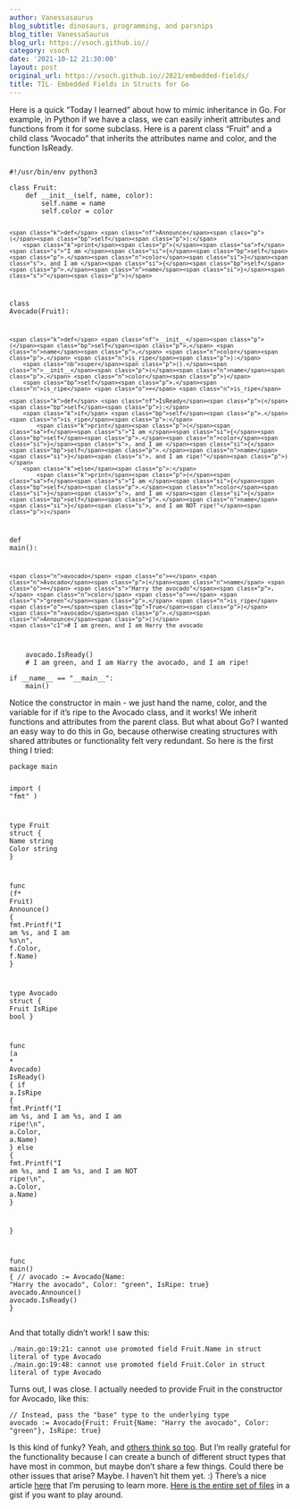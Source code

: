 ```yaml
---
author: Vanessasaurus
blog_subtitle: dinosaurs, programming, and parsnips
blog_title: VanessaSaurus
blog_url: https://vsoch.github.io//
category: vsoch
date: '2021-10-12 21:30:00'
layout: post
original_url: https://vsoch.github.io//2021/embedded-fields/
title: TIL- Embedded Fields in Structs for Go
---
```


<p>Here is a quick “Today I learned” about how to mimic inheritance in Go. For example, in 
Python if we have a class, we can easily inherit attributes and functions from it
for some subclass. Here is a parent class “Fruit” and a child class “Avocado” that inherits the
attributes name and color, and the function IsReady.</p>

<div class="language-python highlighter-rouge"><div class="highlight"><pre class="highlight"><code>
<span class="c1">#!/usr/bin/env python3
</span>
<span class="k">class</span> <span class="nc">Fruit</span><span class="p">:</span>
    <span class="k">def</span> <span class="nf">__init__</span><span class="p">(</span><span class="bp">self</span><span class="p">,</span> <span class="n">name</span><span class="p">,</span> <span class="n">color</span><span class="p">):</span>
        <span class="bp">self</span><span class="p">.</span><span class="n">name</span> <span class="o">=</span> <span class="n">name</span>
        <span class="bp">self</span><span class="p">.</span><span class="n">color</span> <span class="o">=</span> <span class="n">color</span>

    <span class="k">def</span> <span class="nf">Announce</span><span class="p">(</span><span class="bp">self</span><span class="p">):</span>
        <span class="k">print</span><span class="p">(</span><span class="sa">f</span><span class="s">"I am </span><span class="si">{</span><span class="bp">self</span><span class="p">.</span><span class="n">color</span><span class="si">}</span><span class="s">, and I am </span><span class="si">{</span><span class="bp">self</span><span class="p">.</span><span class="n">name</span><span class="si">}</span><span class="s">"</span><span class="p">)</span>


<span class="k">class</span> <span class="nc">Avocado</span><span class="p">(</span><span class="n">Fruit</span><span class="p">):</span>

    <span class="k">def</span> <span class="nf">__init__</span><span class="p">(</span><span class="bp">self</span><span class="p">,</span> <span class="n">name</span><span class="p">,</span> <span class="n">color</span><span class="p">,</span> <span class="n">is_ripe</span><span class="p">):</span>
        <span class="nb">super</span><span class="p">().</span><span class="n">__init__</span><span class="p">(</span><span class="n">name</span><span class="p">,</span> <span class="n">color</span><span class="p">)</span>
        <span class="bp">self</span><span class="p">.</span><span class="n">is_ripe</span> <span class="o">=</span> <span class="n">is_ripe</span>

    <span class="k">def</span> <span class="nf">IsReady</span><span class="p">(</span><span class="bp">self</span><span class="p">):</span>
        <span class="k">if</span> <span class="bp">self</span><span class="p">.</span><span class="n">is_ripe</span><span class="p">:</span>
            <span class="k">print</span><span class="p">(</span><span class="sa">f</span><span class="s">"I am </span><span class="si">{</span><span class="bp">self</span><span class="p">.</span><span class="n">color</span><span class="si">}</span><span class="s">, and I am </span><span class="si">{</span><span class="bp">self</span><span class="p">.</span><span class="n">name</span><span class="si">}</span><span class="s">, and I am ripe!"</span><span class="p">)</span>
        <span class="k">else</span><span class="p">:</span>
            <span class="k">print</span><span class="p">(</span><span class="sa">f</span><span class="s">"I am </span><span class="si">{</span><span class="bp">self</span><span class="p">.</span><span class="n">color</span><span class="si">}</span><span class="s">, and I am </span><span class="si">{</span><span class="bp">self</span><span class="p">.</span><span class="n">name</span><span class="si">}</span><span class="s">, and I am NOT ripe!"</span><span class="p">)</span>    

<span class="k">def</span> <span class="nf">main</span><span class="p">():</span>

    <span class="n">avocado</span> <span class="o">=</span> <span class="n">Avocado</span><span class="p">(</span><span class="n">name</span> <span class="o">=</span> <span class="s">"Harry the avocado"</span><span class="p">,</span> <span class="n">color</span> <span class="o">=</span> <span class="s">"green"</span><span class="p">,</span> <span class="n">is_ripe</span><span class="o">=</span><span class="bp">True</span><span class="p">)</span>
    <span class="n">avocado</span><span class="p">.</span><span class="n">Announce</span><span class="p">()</span>
    <span class="c1"># I am green, and I am Harry the avocado
</span>
    <span class="n">avocado</span><span class="p">.</span><span class="n">IsReady</span><span class="p">()</span>
    <span class="c1"># I am green, and I am Harry the avocado, and I am ripe! 
</span>   
<span class="k">if</span> <span class="n">__name__</span> <span class="o">==</span> <span class="s">"__main__"</span><span class="p">:</span>
    <span class="n">main</span><span class="p">()</span>
</code></pre></div></div>

<p>Notice the constructor in main - we just hand the name, color, and the variable for if it’s ripe
to the Avocado class, and it works! We inherit functions and attributes from the parent class.
But what about Go? I wanted an easy way to do this in Go, because otherwise creating structures with
shared attributes or functionality felt very redundant. So here is the first thing I tried:</p>

<div class="language-go highlighter-rouge"><div class="highlight"><pre class="highlight"><code><span class="k">package</span> <span class="n">main</span>

<span class="k">import</span> <span class="p">(</span>
	<span class="s">"fmt"</span>
<span class="p">)</span>

<span class="k">type</span> <span class="n">Fruit</span> <span class="k">struct</span> <span class="p">{</span>
	<span class="n">Name</span> <span class="kt">string</span>
	<span class="n">Color</span>	<span class="kt">string</span>
<span class="p">}</span>

<span class="k">func</span> <span class="p">(</span><span class="n">f</span><span class="o">*</span> <span class="n">Fruit</span><span class="p">)</span> <span class="n">Announce</span><span class="p">()</span> <span class="p">{</span>
	<span class="n">fmt</span><span class="o">.</span><span class="n">Printf</span><span class="p">(</span><span class="s">"I am %s, and I am %s</span><span class="se">\n</span><span class="s">"</span><span class="p">,</span> <span class="n">f</span><span class="o">.</span><span class="n">Color</span><span class="p">,</span> <span class="n">f</span><span class="o">.</span><span class="n">Name</span><span class="p">)</span>
<span class="p">}</span>

<span class="k">type</span> <span class="n">Avocado</span> <span class="k">struct</span> <span class="p">{</span>
	<span class="n">Fruit</span>
	<span class="n">IsRipe</span> <span class="kt">bool</span>
<span class="p">}</span>

<span class="k">func</span> <span class="p">(</span><span class="n">a</span> <span class="o">*</span> <span class="n">Avocado</span><span class="p">)</span> <span class="n">IsReady</span><span class="p">()</span> <span class="p">{</span>
	<span class="k">if</span> <span class="n">a</span><span class="o">.</span><span class="n">IsRipe</span> <span class="p">{</span>
		<span class="n">fmt</span><span class="o">.</span><span class="n">Printf</span><span class="p">(</span><span class="s">"I am %s, and I am %s, and I am ripe!</span><span class="se">\n</span><span class="s">"</span><span class="p">,</span> <span class="n">a</span><span class="o">.</span><span class="n">Color</span><span class="p">,</span> <span class="n">a</span><span class="o">.</span><span class="n">Name</span><span class="p">)</span>
	<span class="p">}</span> <span class="k">else</span> <span class="p">{</span>
		<span class="n">fmt</span><span class="o">.</span><span class="n">Printf</span><span class="p">(</span><span class="s">"I am %s, and I am %s, and I am NOT ripe!</span><span class="se">\n</span><span class="s">"</span><span class="p">,</span> <span class="n">a</span><span class="o">.</span><span class="n">Color</span><span class="p">,</span> <span class="n">a</span><span class="o">.</span><span class="n">Name</span><span class="p">)</span>
	<span class="p">}</span>

<span class="p">}</span>

<span class="k">func</span> <span class="n">main</span><span class="p">()</span> <span class="p">{</span>
	<span class="c">// avocado := Avocado{Name: "Harry the avocado", Color: "green", IsRipe: true}	</span>
	<span class="n">avocado</span><span class="o">.</span><span class="n">Announce</span><span class="p">()</span>
	<span class="n">avocado</span><span class="o">.</span><span class="n">IsReady</span><span class="p">()</span>
<span class="p">}</span>
</code></pre></div></div>

<p>And that totally didn’t work! I saw this:</p>

<div class="language-go highlighter-rouge"><div class="highlight"><pre class="highlight"><code><span class="o">./</span><span class="n">main</span><span class="o">.</span><span class="k">go</span><span class="o">:</span><span class="m">19</span><span class="o">:</span><span class="m">21</span><span class="o">:</span> <span class="n">cannot</span> <span class="n">use</span> <span class="n">promoted</span> <span class="n">field</span> <span class="n">Fruit</span><span class="o">.</span><span class="n">Name</span> <span class="n">in</span> <span class="k">struct</span> <span class="n">literal</span> <span class="n">of</span> <span class="k">type</span> <span class="n">Avocado</span>
<span class="o">./</span><span class="n">main</span><span class="o">.</span><span class="k">go</span><span class="o">:</span><span class="m">19</span><span class="o">:</span><span class="m">48</span><span class="o">:</span> <span class="n">cannot</span> <span class="n">use</span> <span class="n">promoted</span> <span class="n">field</span> <span class="n">Fruit</span><span class="o">.</span><span class="n">Color</span> <span class="n">in</span> <span class="k">struct</span> <span class="n">literal</span> <span class="n">of</span> <span class="k">type</span> <span class="n">Avocado</span>
</code></pre></div></div>

<p>Turns out, I was close. I actually needed to provide Fruit in the constructor for Avocado, like this:</p>

<div class="language-go highlighter-rouge"><div class="highlight"><pre class="highlight"><code><span class="c">// Instead, pass the "base" type to the underlying type</span>
<span class="n">avocado</span> <span class="o">:=</span> <span class="n">Avocado</span><span class="p">{</span><span class="n">Fruit</span><span class="o">:</span> <span class="n">Fruit</span><span class="p">{</span><span class="n">Name</span><span class="o">:</span> <span class="s">"Harry the avocado"</span><span class="p">,</span> <span class="n">Color</span><span class="o">:</span> <span class="s">"green"</span><span class="p">},</span> <span class="n">IsRipe</span><span class="o">:</span> <span class="no">true</span><span class="p">}</span>
</code></pre></div></div>

<p>Is this kind of funky? Yeah, and <a href="https://github.com/golang/go/issues/9859" target="_blank">others think so too</a>.
But I’m really grateful for the functionality because I can create a bunch of different struct types that have most in
common, but maybe don’t share a few things. Could there be other issues that arise? Maybe. I haven’t hit them yet. :)
There’s a nice article <a href="https://go101.org/article/type-embedding.html" target="_blank">here</a> that I’m perusing to learn more.
<a href="https://gist.github.com/vsoch/dd34ac96dc463c0a2f18c53aea67cf37" target="_blank">Here is the entire set of files</a> in a gist if you want to play around.</p>